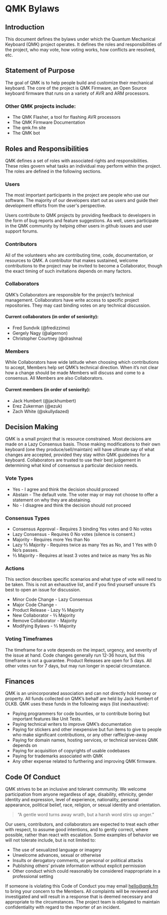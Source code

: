 # QMK Bylaws

## Introduction

This document defines the bylaws under which the Quantum Mechanical Keyboard (QMK) project operates. It defines the roles and responsibilities of the project, who may vote, how voting works, how conflicts are resolved, etc.

## Statement of Purpose

The goal of QMK is to help people build and customize their mechanical keyboard. The core of the project is QMK Firmware, an Open Source keyboard firmware that runs on a variety of AVR and ARM processors. 

### Other QMK projects include:

* The QMK Flasher, a tool for flashing AVR processors
* The QMK Firmware Documentation
* The qmk.fm site
* The QMK bot

## Roles and Responsibilities

QMK defines a set of roles with associated rights and responsibilities. These roles govern what tasks an individual may perform within the project. The roles are defined in the following sections.

### Users 

The most important participants in the project are people who use our software. The majority of our developers start out as users and guide their development efforts from the user's perspective.

Users contribute to QMK projects by providing feedback to developers in the form of bug reports and feature suggestions. As well, users participate in the QMK community by helping other users in github issues and user support forums.

### Contributors 

All of the volunteers who are contributing time, code, documentation, or resources to QMK. A contributor that makes sustained, welcome contributions to the project may be invited to become a Collaborator, though the exact timing of such invitations depends on many factors.

### Collaborators

QMK’s Collaborators are responsible for the project’s technical management. Collaborators have write access to specific project repositories. They may cast binding votes on any technical discussion.

#### Current collaborators (in order of seniority):

* Fred Sundvik (@fredizzimo)
* Gergely Nagy (@algernon)
* Christopher Courtney (@drashna)

### Members

While Collaborators have wide latitude when choosing which contributions to accept, Members help set QMK’s technical direction. When it’s not clear how a change should be made Members will discuss and come to a consensus. All Members are also Collaborators.

#### Current members (in order of seniority):

* Jack Humbert (@jackhumbert)
* Erez Zukerman (@ezuk)
* Zach White (@skullydazed)

## Decision Making

QMK is a small project that is resource constrained. Most decisions are made on a Lazy Consensus basis. Those making modifications to their own keyboard (one they produce/sell/maintain) will have ultimate say of what changes are accepted, provided they stay within QMK guidelines for a keyboard. Collaborators are trusted to use their best judgement in determining what kind of consensus a particular decision needs.

### Vote Types

* Yes - I agree and think the decision should proceed
* Abstain - The default vote. The voter may or may not choose to offer a statement on why they are abstaining.
* No - I disagree and think the decision should not proceed

### Consensus Types

* Consensus Approval - Requires 3 binding Yes votes and 0 No votes
* Lazy Consensus - Requires 0 No votes (silence is consent.)
* Majority - Requires more Yes than No
* Lazy ⅔ Majority - Requires twice as many Yes as No, and 1 Yes with 0 No’s passes.
* ⅔ Majority - Requires at least 3 votes and twice as many Yes as No

### Actions

This section describes specific scenarios and what type of vote will need to be taken. This is not an exhaustive list, and if you find yourself unsure it’s best to open an issue for discussion.

* Minor Code Change - Lazy Consensus
* Major Code Change - 
* Product Release - Lazy ⅔ Majority
* New Collaborator - ⅔ Majority
* Remove Collaborator - Majority
* Modifying Bylaws - ⅔ Majority

### Voting Timeframes

The timeframe for a vote depends on the impact, urgency, and severity of the issue at hand. Code changes generally run 12-36 hours, but this timeframe is not a guarantee. Product Releases are open for 5 days. All other votes run for 7 days, but may run longer in special circumstance.

## Finances

QMK is an unincorporated association and can not directly hold money or property. All funds collected on QMK’s behalf are held by Jack Humbert of OLKB. QMK uses these funds in the following ways (list inexhaustive):

* Paying programmers for code bounties, or to contribute boring but important features like Unit Tests.
* Paying technical writers to improve QMK’s documentation
* Paying for stickers and other inexpensive but fun items to give to people who make significant contributions, or any other raffle/give-away
* Paying for domain names, hosting services, or technical services QMK depends on
* Paying for acquisition of copyrights of usable codebases
* Paying for trademarks associated with QMK
* Any other expense related to furthering and improving QMK firmware.

## Code Of Conduct

QMK strives to be an inclusive and tolerant community. We welcome participation from anyone regardless of age, disability, ethnicity, gender identity and expression, level of experience, nationality, personal appearance, political belief, race, religion, or sexual identity and orientation. 

> “A gentle word turns away wrath, but a harsh word stirs up anger.”

Our users, contributors, and collaborators are expected to treat each other with respect, to assume good intentions, and to gently correct, where possible, rather than react with escalation. Some examples of behavior we will not tolerate include, but is not limited to:

* The use of sexualized language or imagery
* Unwelcome advances, sexual or otherwise
* Insults or derogatory comments, or personal or political attacks
* Publishing others’ private information without explicit permission
* Other conduct which could reasonably be considered inappropriate in a professional setting

If someone is violating this Code of Conduct you may email hello@qmk.fm to bring your concern to the Members. All complaints will be reviewed and investigated and will result in a response that is deemed necessary and appropriate to the circumstances. The project team is obligated to maintain confidentiality with regard to the reporter of an incident. 
